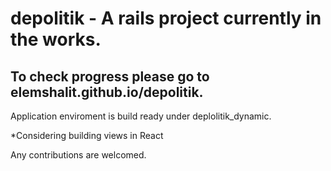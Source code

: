 # depolitik - A rails project currently in the works. 
## To check progress please go to elemshalit.github.io/depolitik.

Application enviroment is build ready under deplolitik_dynamic.


*Considering building views in React


Any contributions are welcomed.
  
  
